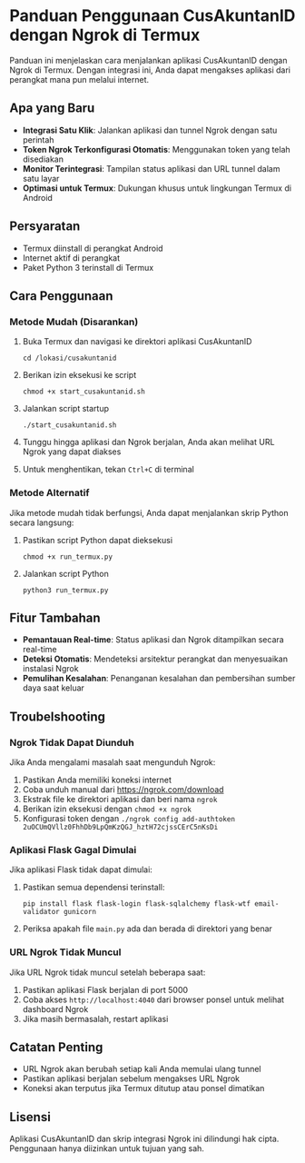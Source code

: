 # Panduan Penggunaan CusAkuntanID dengan Ngrok di Termux

Panduan ini menjelaskan cara menjalankan aplikasi CusAkuntanID dengan Ngrok di Termux. Dengan integrasi ini, Anda dapat mengakses aplikasi dari perangkat mana pun melalui internet.

## Apa yang Baru

- **Integrasi Satu Klik**: Jalankan aplikasi dan tunnel Ngrok dengan satu perintah
- **Token Ngrok Terkonfigurasi Otomatis**: Menggunakan token yang telah disediakan
- **Monitor Terintegrasi**: Tampilan status aplikasi dan URL tunnel dalam satu layar
- **Optimasi untuk Termux**: Dukungan khusus untuk lingkungan Termux di Android

## Persyaratan

- Termux diinstall di perangkat Android
- Internet aktif di perangkat
- Paket Python 3 terinstall di Termux

## Cara Penggunaan

### Metode Mudah (Disarankan)

1. Buka Termux dan navigasi ke direktori aplikasi CusAkuntanID
   ```
   cd /lokasi/cusakuntanid
   ```

2. Berikan izin eksekusi ke script
   ```
   chmod +x start_cusakuntanid.sh
   ```

3. Jalankan script startup
   ```
   ./start_cusakuntanid.sh
   ```

4. Tunggu hingga aplikasi dan Ngrok berjalan, Anda akan melihat URL Ngrok yang dapat diakses

5. Untuk menghentikan, tekan `Ctrl+C` di terminal

### Metode Alternatif

Jika metode mudah tidak berfungsi, Anda dapat menjalankan skrip Python secara langsung:

1. Pastikan script Python dapat dieksekusi
   ```
   chmod +x run_termux.py
   ```

2. Jalankan script Python
   ```
   python3 run_termux.py
   ```

## Fitur Tambahan

- **Pemantauan Real-time**: Status aplikasi dan Ngrok ditampilkan secara real-time
- **Deteksi Otomatis**: Mendeteksi arsitektur perangkat dan menyesuaikan instalasi Ngrok
- **Pemulihan Kesalahan**: Penanganan kesalahan dan pembersihan sumber daya saat keluar

## Troubelshooting

### Ngrok Tidak Dapat Diunduh

Jika Anda mengalami masalah saat mengunduh Ngrok:

1. Pastikan Anda memiliki koneksi internet
2. Coba unduh manual dari https://ngrok.com/download
3. Ekstrak file ke direktori aplikasi dan beri nama `ngrok`
4. Berikan izin eksekusi dengan `chmod +x ngrok`
5. Konfigurasi token dengan `./ngrok config add-authtoken 2uOCUmQVllz0FhhDb9LpQmKzQGJ_hztH72cjssCErC5nKsDi`

### Aplikasi Flask Gagal Dimulai

Jika aplikasi Flask tidak dapat dimulai:

1. Pastikan semua dependensi terinstall:
   ```
   pip install flask flask-login flask-sqlalchemy flask-wtf email-validator gunicorn
   ```

2. Periksa apakah file `main.py` ada dan berada di direktori yang benar

### URL Ngrok Tidak Muncul

Jika URL Ngrok tidak muncul setelah beberapa saat:

1. Pastikan aplikasi Flask berjalan di port 5000
2. Coba akses `http://localhost:4040` dari browser ponsel untuk melihat dashboard Ngrok
3. Jika masih bermasalah, restart aplikasi

## Catatan Penting

- URL Ngrok akan berubah setiap kali Anda memulai ulang tunnel
- Pastikan aplikasi berjalan sebelum mengakses URL Ngrok
- Koneksi akan terputus jika Termux ditutup atau ponsel dimatikan

## Lisensi

Aplikasi CusAkuntanID dan skrip integrasi Ngrok ini dilindungi hak cipta. Penggunaan hanya diizinkan untuk tujuan yang sah.